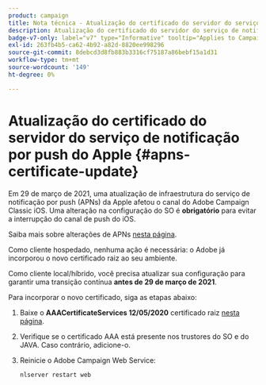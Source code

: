 ```yaml
---
product: campaign
title: Nota técnica - Atualização do certificado do servidor do serviço de Notificação por push do Apple
description: Atualização do certificado do servidor do serviço de notificação por push do Apple
badge-v7-only: label="v7" type="Informative" tooltip="Applies to Campaign Classic v7 only"
exl-id: 263fb4b5-ca62-4b92-a82d-8820ee998296
source-git-commit: 8debcd3d8fb883b3316cf75187a86bebf15a1d31
workflow-type: tm+mt
source-wordcount: '149'
ht-degree: 0%

---
```


# Atualização do certificado do servidor do serviço de notificação por push do Apple {#apns-certificate-update}



Em 29 de março de 2021, uma atualização de infraestrutura do serviço de notificação por push (APNs) da Apple afetou o canal do Adobe Campaign Classic iOS. Uma alteração na configuração do SO é **obrigatório** para evitar a interrupção do canal de push do iOS.

Saiba mais sobre alterações de APNs [nesta página](https://developer.apple.com/news/?id=7gx0a2lp).

Como cliente hospedado, nenhuma ação é necessária: o Adobe já incorporou o novo certificado raiz ao seu ambiente.

Como cliente local/híbrido, você precisa atualizar sua configuração para garantir uma transição contínua **antes de 29 de março de 2021**.

Para incorporar o novo certificado, siga as etapas abaixo:

1. Baixe o **AAACertificateServices 12/05/2020** certificado raiz [nesta página](https://support.sectigo.com/Com_KnowledgeDetailPage?Id=kA03l00000117cL).

1. Verifique se o certificado AAA está presente nos trustores do SO e do JAVA. Caso contrário, adicione-o.

1. Reinicie o Adobe Campaign Web Service:

   ```
   nlserver restart web
   ```

